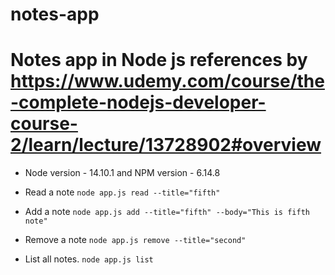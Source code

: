 # notes-app

# Notes app in Node js references by https://www.udemy.com/course/the-complete-nodejs-developer-course-2/learn/lecture/13728902#overview

- Node version - 14.10.1 and NPM version - 6.14.8

- Read a note
`node app.js read --title="fifth"`

- Add a note
`node app.js add --title="fifth" --body="This is fifth  note"`

- Remove a note
`node app.js remove --title="second"`

- List all notes.
`node app.js list`

